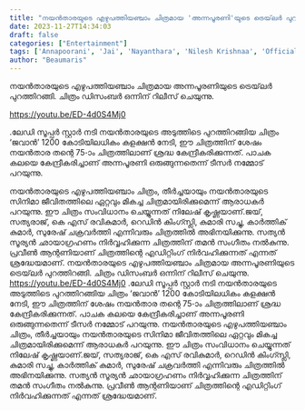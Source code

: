 ```yaml
---
title: "നയൻതാരയുടെ എഴുപത്തിയഞ്ചാം ചിത്രമായ 'അന്നപൂരണി'യുടെ ട്രെയ്‌ലർ പുറത്തിറങ്ങി"
date: 2023-11-27T14:34:03
draft: false
categories: ["Entertainment"]
tags: ['Annapoorani', 'Jai', 'Nayanthara', 'Nilesh Krishnaa', 'Official Trailer', 'Thaman S', 'The Goddess of Food']
author: "Beaumaris"
---
```


നയൻതാരയുടെ എഴുപത്തിയഞ്ചാം ചിത്രമായ അന്നപൂരണിയുടെ ട്രെയ്‌ലർ പുറത്തിറങ്ങി. ചിത്രം ഡിസംബർ ഒന്നിന് റിലീസ് ചെയുന്നു.

https://youtu.be/ED-4d0S4Mj0

.ലേഡി സൂപ്പർ സ്റ്റാർ നടി നയൻതാരയുടെ അടുത്തിടെ പുറത്തിറങ്ങിയ ചിത്രം ‘ജവാൻ’ 1200 കോടിയിലധികം കളക്ഷൻ നേടി, ഈ ചിത്രത്തിന് ശേഷം നയൻതാര തന്റെ 75-ാം ചിത്രത്തിലാണ് ശ്രദ്ധ കേന്ദ്രീകരിക്കുന്നത്. പാചക കലയെ കേന്ദ്രീകരിച്ചാണ് അന്നപൂരണി ഒരുങ്ങുന്നതെന്ന് ടീസർ നമ്മോട് പറയുന്നു.

നയൻതാരയുടെ എഴുപത്തിയഞ്ചാം ചിത്രം, തീർച്ചയായും നയൻതാരയുടെ സിനിമാ ജീവിതത്തിലെ ഏറ്റവും മികച്ച ചിത്രമായിരിക്കുമെന്ന് ആരാധകർ പറയുന്നു. ഈ ചിത്രം സംവിധാനം ചെയ്യുന്നത് നിലേഷ് കൃഷ്ണയാണ്.ജയ്, സത്യരാജ്, കെ എസ് രവികുമാർ, റെഡിൻ കിംഗ്സ്ലി, കുമാരി സച്ചു, കാർത്തിക് കുമാർ, സുരേഷ് ചക്രവർത്തി എന്നിവരും ചിത്രത്തിൽ അഭിനയിക്കുന്നു. സത്യൻ സൂര്യൻ ഛായാഗ്രഹണം നിർവ്വഹിക്കുന്ന ചിത്രത്തിന് തമൻ സംഗീതം നൽകുന്നു. പ്രവീൺ ആന്റണിയാണ് ചിത്രത്തിന്റെ എഡിറ്റിംഗ് നിർവഹിക്കുന്നത് എന്നത് ശ്രദ്ധേയമാണ്.
നയൻതാരയുടെ എഴുപത്തിയഞ്ചാം ചിത്രമായ അന്നപൂരണിയുടെ ട്രെയ്‌ലർ പുറത്തിറങ്ങി. ചിത്രം ഡിസംബർ ഒന്നിന് റിലീസ് ചെയുന്നു. https://youtu.be/ED-4d0S4Mj0 .ലേഡി സൂപ്പർ സ്റ്റാർ നടി നയൻതാരയുടെ അടുത്തിടെ പുറത്തിറങ്ങിയ ചിത്രം ‘ജവാൻ’ 1200 കോടിയിലധികം കളക്ഷൻ നേടി, ഈ ചിത്രത്തിന് ശേഷം നയൻതാര തന്റെ 75-ാം ചിത്രത്തിലാണ് ശ്രദ്ധ കേന്ദ്രീകരിക്കുന്നത്. പാചക കലയെ കേന്ദ്രീകരിച്ചാണ് അന്നപൂരണി ഒരുങ്ങുന്നതെന്ന് ടീസർ നമ്മോട് പറയുന്നു. നയൻതാരയുടെ എഴുപത്തിയഞ്ചാം ചിത്രം, തീർച്ചയായും നയൻതാരയുടെ സിനിമാ ജീവിതത്തിലെ ഏറ്റവും മികച്ച ചിത്രമായിരിക്കുമെന്ന് ആരാധകർ പറയുന്നു. ഈ ചിത്രം സംവിധാനം ചെയ്യുന്നത് നിലേഷ് കൃഷ്ണയാണ്.ജയ്, സത്യരാജ്, കെ എസ് രവികുമാർ, റെഡിൻ കിംഗ്സ്ലി, കുമാരി സച്ചു, കാർത്തിക് കുമാർ, സുരേഷ് ചക്രവർത്തി എന്നിവരും ചിത്രത്തിൽ അഭിനയിക്കുന്നു. സത്യൻ സൂര്യൻ ഛായാഗ്രഹണം നിർവ്വഹിക്കുന്ന ചിത്രത്തിന് തമൻ സംഗീതം നൽകുന്നു. പ്രവീൺ ആന്റണിയാണ് ചിത്രത്തിന്റെ എഡിറ്റിംഗ് നിർവഹിക്കുന്നത് എന്നത് ശ്രദ്ധേയമാണ്.
